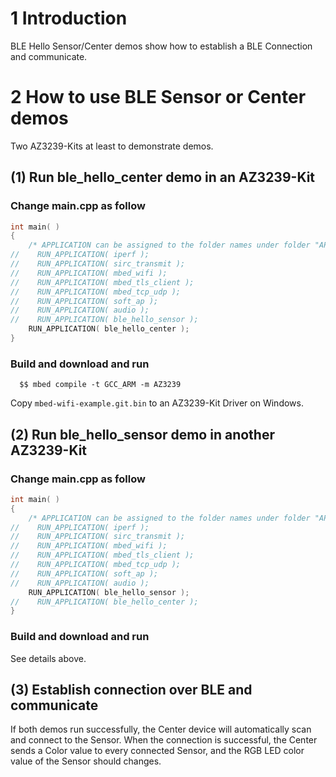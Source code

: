 # 1 Introduction

BLE Hello Sensor/Center demos show how to establish a BLE Connection and communicate.

# 2 How to use BLE Sensor or Center demos

Two AZ3239-Kits at least to demonstrate demos.

## (1) Run ble_hello_center demo in an AZ3239-Kit

### Change main.cpp as follow

```c
int main( )
{
    /* APPLICATION can be assigned to the folder names under folder "APP" */
//    RUN_APPLICATION( iperf );
//    RUN_APPLICATION( sirc_transmit );
//    RUN_APPLICATION( mbed_wifi );
//    RUN_APPLICATION( mbed_tls_client );
//    RUN_APPLICATION( mbed_tcp_udp );
//    RUN_APPLICATION( soft_ap );
//    RUN_APPLICATION( audio );
//    RUN_APPLICATION( ble_hello_sensor );
    RUN_APPLICATION( ble_hello_center );
}
```
### Build and download and run

```
  $$ mbed compile -t GCC_ARM -m AZ3239
```

Copy `mbed-wifi-example.git.bin` to an AZ3239-Kit Driver on Windows.

## (2) Run ble_hello_sensor demo in another AZ3239-Kit

### Change main.cpp as follow

```c
int main( )
{
    /* APPLICATION can be assigned to the folder names under folder "APP" */
//    RUN_APPLICATION( iperf );
//    RUN_APPLICATION( sirc_transmit );
//    RUN_APPLICATION( mbed_wifi );
//    RUN_APPLICATION( mbed_tls_client );
//    RUN_APPLICATION( mbed_tcp_udp );
//    RUN_APPLICATION( soft_ap );
//    RUN_APPLICATION( audio );
    RUN_APPLICATION( ble_hello_sensor );
//    RUN_APPLICATION( ble_hello_center );
}
```

### Build and download and run 

See details above.

## (3) Establish connection over BLE and communicate

If both demos run successfully, the Center device will automatically scan and connect to the Sensor. When the connection is successful, the Center sends a Color value to every connected Sensor, and the RGB LED color value of the Sensor should changes.



